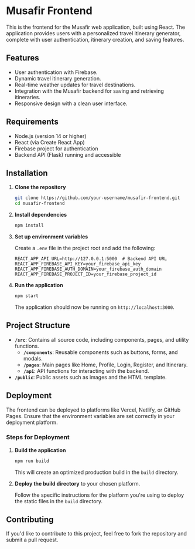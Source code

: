 # Musafir Frontend

This is the frontend for the Musafir web application, built using React. The application provides users with a personalized travel itinerary generator, complete with user authentication, itinerary creation, and saving features.

## Features

- User authentication with Firebase.
- Dynamic travel itinerary generation.
- Real-time weather updates for travel destinations.
- Integration with the Musafir backend for saving and retrieving itineraries.
- Responsive design with a clean user interface.

## Requirements

- Node.js (version 14 or higher)
- React (via Create React App)
- Firebase project for authentication
- Backend API (Flask) running and accessible

## Installation

1. **Clone the repository**

   ```bash
   git clone https://github.com/your-username/musafir-frontend.git
   cd musafir-frontend
   ```

2. **Install dependencies**

   ```bash
   npm install
   ```

3. **Set up environment variables**

   Create a `.env` file in the project root and add the following:

   ```env
   REACT_APP_API_URL=http://127.0.0.1:5000  # Backend API URL
   REACT_APP_FIREBASE_API_KEY=your_firebase_api_key
   REACT_APP_FIREBASE_AUTH_DOMAIN=your_firebase_auth_domain
   REACT_APP_FIREBASE_PROJECT_ID=your_firebase_project_id
   ```

4. **Run the application**

   ```bash
   npm start
   ```

   The application should now be running on `http://localhost:3000`.

## Project Structure

- **`/src`**: Contains all source code, including components, pages, and utility functions.
  - **`/components`**: Reusable components such as buttons, forms, and modals.
  - **`/pages`**: Main pages like Home, Profile, Login, Register, and Itinerary.
  - **`/api`**: API functions for interacting with the backend.
- **`/public`**: Public assets such as images and the HTML template.

## Deployment

The frontend can be deployed to platforms like Vercel, Netlify, or GitHub Pages. Ensure that the environment variables are set correctly in your deployment platform.

### Steps for Deployment

1. **Build the application**

   ```bash
   npm run build
   ```

   This will create an optimized production build in the `build` directory.

2. **Deploy the build directory** to your chosen platform.

   Follow the specific instructions for the platform you're using to deploy the static files in the `build` directory.

## Contributing

If you'd like to contribute to this project, feel free to fork the repository and submit a pull request.


